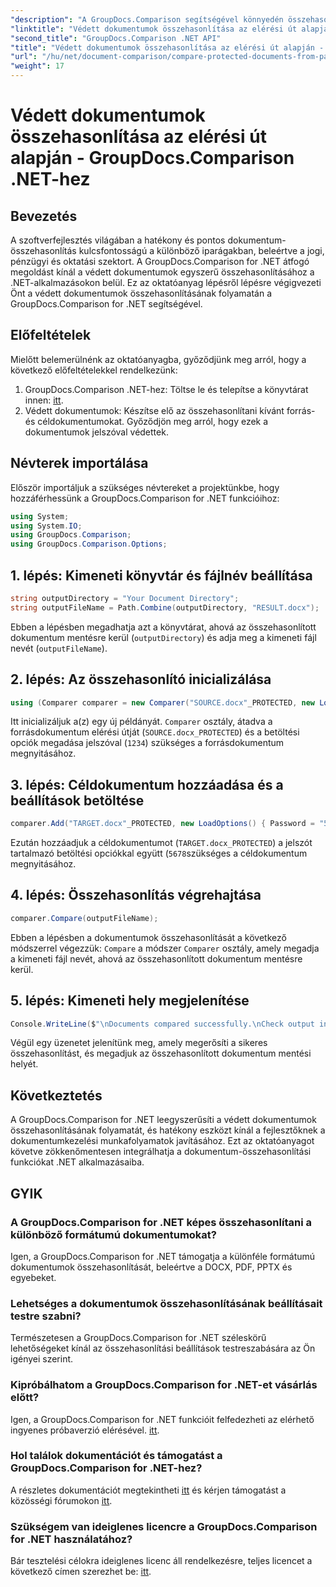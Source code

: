 ```yaml
---
"description": "A GroupDocs.Comparison segítségével könnyedén összehasonlíthatja a védett dokumentumokat .NET-ben a zökkenőmentes integráció érdekében. Javítsa dokumentumkezelési munkafolyamatát."
"linktitle": "Védett dokumentumok összehasonlítása az elérési út alapján - GroupDocs.Comparison .NET-hez"
"second_title": "GroupDocs.Comparison .NET API"
"title": "Védett dokumentumok összehasonlítása az elérési út alapján - GroupDocs.Comparison .NET-hez"
"url": "/hu/net/document-comparison/compare-protected-documents-from-path/"
"weight": 17
---
```


# Védett dokumentumok összehasonlítása az elérési út alapján - GroupDocs.Comparison .NET-hez

## Bevezetés
A szoftverfejlesztés világában a hatékony és pontos dokumentum-összehasonlítás kulcsfontosságú a különböző iparágakban, beleértve a jogi, pénzügyi és oktatási szektort. A GroupDocs.Comparison for .NET átfogó megoldást kínál a védett dokumentumok egyszerű összehasonlításához a .NET-alkalmazásokon belül. Ez az oktatóanyag lépésről lépésre végigvezeti Önt a védett dokumentumok összehasonlításának folyamatán a GroupDocs.Comparison for .NET segítségével.
## Előfeltételek
Mielőtt belemerülnénk az oktatóanyagba, győződjünk meg arról, hogy a következő előfeltételekkel rendelkezünk:
1. GroupDocs.Comparison .NET-hez: Töltse le és telepítse a könyvtárat innen: [itt](https://releases.groupdocs.com/comparison/net/).
2. Védett dokumentumok: Készítse elő az összehasonlítani kívánt forrás- és céldokumentumokat. Győződjön meg arról, hogy ezek a dokumentumok jelszóval védettek.

## Névterek importálása
Először importáljuk a szükséges névtereket a projektünkbe, hogy hozzáférhessünk a GroupDocs.Comparison for .NET funkcióihoz:
```csharp
using System;
using System.IO;
using GroupDocs.Comparison;
using GroupDocs.Comparison.Options;
```

## 1. lépés: Kimeneti könyvtár és fájlnév beállítása
```csharp
string outputDirectory = "Your Document Directory";
string outputFileName = Path.Combine(outputDirectory, "RESULT.docx");
```
Ebben a lépésben megadhatja azt a könyvtárat, ahová az összehasonlított dokumentum mentésre kerül (`outputDirectory`) és adja meg a kimeneti fájl nevét (`outputFileName`).
## 2. lépés: Az összehasonlító inicializálása
```csharp
using (Comparer comparer = new Comparer("SOURCE.docx"_PROTECTED, new LoadOptions(){ Password = "1234" }))
```
Itt inicializáljuk a(z) egy új példányát. `Comparer` osztály, átadva a forrásdokumentum elérési útját (`SOURCE.docx_PROTECTED`) és a betöltési opciók megadása jelszóval (`1234`) szükséges a forrásdokumentum megnyitásához.
## 3. lépés: Céldokumentum hozzáadása és a beállítások betöltése
```csharp
comparer.Add("TARGET.docx"_PROTECTED, new LoadOptions() { Password = "5678" });
```
Ezután hozzáadjuk a céldokumentumot (`TARGET.docx_PROTECTED`) a jelszót tartalmazó betöltési opciókkal együtt (`5678`szükséges a céldokumentum megnyitásához.
## 4. lépés: Összehasonlítás végrehajtása
```csharp
comparer.Compare(outputFileName);
```
Ebben a lépésben a dokumentumok összehasonlítását a következő módszerrel végezzük: `Compare` a módszer `Comparer` osztály, amely megadja a kimeneti fájl nevét, ahová az összehasonlított dokumentum mentésre kerül.
## 5. lépés: Kimeneti hely megjelenítése
```csharp
Console.WriteLine($"\nDocuments compared successfully.\nCheck output in {Directory.GetCurrentDirectory()}.");
```
Végül egy üzenetet jelenítünk meg, amely megerősíti a sikeres összehasonlítást, és megadjuk az összehasonlított dokumentum mentési helyét.

## Következtetés
A GroupDocs.Comparison for .NET leegyszerűsíti a védett dokumentumok összehasonlításának folyamatát, és hatékony eszközt kínál a fejlesztőknek a dokumentumkezelési munkafolyamatok javításához. Ezt az oktatóanyagot követve zökkenőmentesen integrálhatja a dokumentum-összehasonlítási funkciókat .NET alkalmazásaiba.
## GYIK
### A GroupDocs.Comparison for .NET képes összehasonlítani a különböző formátumú dokumentumokat?
Igen, a GroupDocs.Comparison for .NET támogatja a különféle formátumú dokumentumok összehasonlítását, beleértve a DOCX, PDF, PPTX és egyebeket.
### Lehetséges a dokumentumok összehasonlításának beállításait testre szabni?
Természetesen a GroupDocs.Comparison for .NET széleskörű lehetőségeket kínál az összehasonlítási beállítások testreszabására az Ön igényei szerint.
### Kipróbálhatom a GroupDocs.Comparison for .NET-et vásárlás előtt?
Igen, a GroupDocs.Comparison for .NET funkcióit felfedezheti az elérhető ingyenes próbaverzió elérésével. [itt](https://releases.groupdocs.com/).
### Hol találok dokumentációt és támogatást a GroupDocs.Comparison for .NET-hez?
A részletes dokumentációt megtekintheti [itt](https://tutorials.groupdocs.com/comparison/net/) és kérjen támogatást a közösségi fórumokon [itt](https://forum.groupdocs.com/c/comparison/12).
### Szükségem van ideiglenes licencre a GroupDocs.Comparison for .NET használatához?
Bár tesztelési célokra ideiglenes licenc áll rendelkezésre, teljes licencet a következő címen szerezhet be: [itt](https://purchase.groupdocs.com/buy).